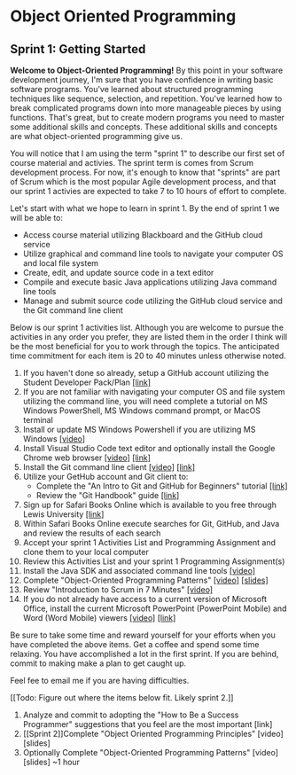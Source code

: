 # Object Oriented Programming
## Sprint 1: Getting Started
**Welcome to Object-Oriented Programming!** By this point in your software development journey, I'm sure that you have
confidence in writing basic software programs. You've learned about structured programming techniques like sequence, 
selection, and repetition. You've learned how to break complicated programs down into more manageable pieces by using 
functions. That's great, but to create modern programs you need to master some additional skills and concepts. These 
additional skills and concepts are what object-oriented programming give us.

You will notice that I am using the term "sprint 1" to describe our first set of course material and activies. The 
sprint term is comes from Scrum development process. For now, it's enough to know that "sprints" are part of Scrum which 
is the most popular Agile development process, and that our sprint 1 activies are expected to take 7 to 10 hours of 
effort to complete. 

Let's start with what we hope to learn in sprint 1. By the end of sprint 1 we will be able to:
- Access course material utilizing Blackboard and the GitHub cloud service
- Utilize graphical and command line tools to navigate your computer OS and local file system
- Create, edit, and update source code in a text editor
- Compile and execute basic Java applications utilizing Java command line tools 
- Manage and submit source code utilizing the GitHub cloud service and the Git command line client

Below is our sprint 1 activities list. Although you are welcome to pursue the activities in any order you prefer, they 
are listed them in the order I think will be the most beneficial for you to work through the topics. The anticipated 
time commitment for each item is 20 to 40 minutes unless otherwise noted.
1. If you haven't done so already, setup a GitHub account utilizing the Student Developer Pack/Plan
    [[link]](https://help.github.com/en/articles/applying-for-a-student-developer-pack)
1. If you are not familiar with navigating your computer OS and file system utilizing the command line, you will need 
    complete a tutorial on MS Windows PowerShell, MS Windows command prompt, or MacOS terminal 
1. Install or update MS Windows Powershell if you are utilizing MS Windows
    [[video]](http://mediaatoz.blob.core.windows.net/environment-configuration/powershell-windows10-setup.mp4)
1. Install Visual Studio Code text editor and optionally install the Google Chrome web browser
    [[video]](https://mediaatoz.blob.core.windows.net/environment-configuration/mscode-and-chrome-windows10-setup.mp4) 
    [[link]](https://code.visualstudio.com/)
1. Install the Git command line client
    [[video]](https://mediaatoz.blob.core.windows.net/environment-configuration/git-installation-on-windows-10.mp4)
    [[link]](https://git-scm.com/)
1. Utilize your GetHub account and Git client to:
    - Complete the "An Intro to Git and GitHub for Beginners" tutorial
        [[link]](https://product.hubspot.com/blog/git-and-github-tutorial-for-beginners)
    - Review the "Git Handbook" guide
        [[link]](https://guides.github.com/introduction/git-handbook/)
1. Sign up for Safari Books Online which is available to you free through Lewis University
    [[link]](https://www.oreilly.com/library/view/temporary-access/) 
1. Within Safari Books Online execute searches for Git, GitHub, and Java and review the results of each search
1. Accept your sprint 1 Activities List and Programming Assignment and clone them to your local computer
1. Review this Activities List and your sprint 1 Programming Assignment(s) 
1. Install the Java SDK and associated command line tools 
    [[video]](https://mediaatoz.blob.core.windows.net/environment-configuration/java-jdk-windows10-setup.mp4)
1. Complete "Object-Oriented Programming Patterns" 
    [[video]](http://mediaatoz.blob.core.windows.net/object-oriented-programming/patterns.mp4) 
    [[slides]](https://mediaatoz.blob.core.windows.net/object-oriented-programming/patterns-slides-only.pptx)
1. Review "Introduction to Scrum in 7 Minutes" 
    [[video]](https://www.youtube.com/watch?v=9TycLR0TqFA)
1. If you do not already have access to a current version of Microsoft Office, install the current Microsoft 
    PowerPoint (PowerPoint Mobile) and Word (Word Mobile) viewers
    [[video]](http://mediaatoz.blob.core.windows.net/environment-configuration/powerpoint-mobile-viewer-installation.mp4) 
    [[link]](https://www.microsoft.com/en-us/p/powerpoint-mobile/9wzdncrfjb5q?activetab=pivot%3Aoverviewtab)

Be sure to take some time and reward yourself for your efforts when you have completed the above items. Get a coffee
and spend some time relaxing. You have accomplished a lot in the first sprint. If you are behind, commit to making make
a plan to get caught up.

Feel fee to email me if you are having difficulties. 

[[Todo: Figure out where the items below fit. Likely sprint 2.]]
1. Analyze and commit to adopting the "How to Be a Success Programmer" suggestions that you feel are the most important [link]
1. [[Sprint 2]]Complete "Object Oriented Programming Principles" [video] [slides]
1. Optionally Complete "Object-Oriented Programming Patterns" [video] [slides] ~1 hour



